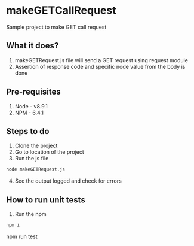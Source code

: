 # makeGETCallRequest
Sample project to make GET call request

## What it does?
1. makeGETRequest.js file will send a GET request using request module
2. Assertion of response code and specific node value from the body is done

## Pre-requisites
1. Node - v8.9.1
2. NPM - 6.4.1

## Steps to do
1. Clone the project
2. Go to location of the project
3. Run the js file
```sh
node makeGETRequest.js
```
4. See the output logged and check for errors

## How to run unit tests
1. Run the npm
```sh
npm i
```

npm run test
```
